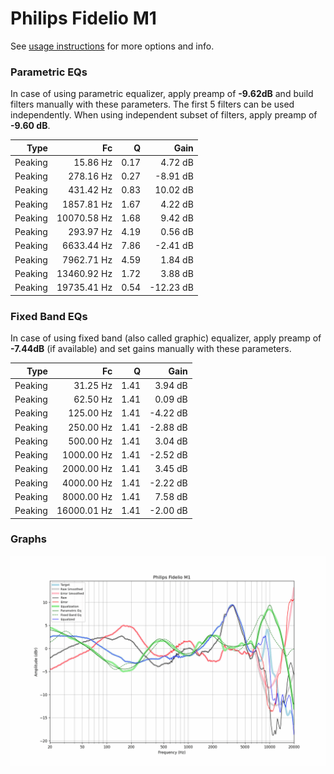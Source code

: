 # Philips Fidelio M1
See [usage instructions](https://github.com/jaakkopasanen/AutoEq#usage) for more options and info.

### Parametric EQs
In case of using parametric equalizer, apply preamp of **-9.62dB** and build filters manually
with these parameters. The first 5 filters can be used independently.
When using independent subset of filters, apply preamp of **-9.60 dB**.

| Type    | Fc          |    Q | Gain      |
|--------:|------------:|-----:|----------:|
| Peaking | 15.86 Hz    | 0.17 | 4.72 dB   |
| Peaking | 278.16 Hz   | 0.27 | -8.91 dB  |
| Peaking | 431.42 Hz   | 0.83 | 10.02 dB  |
| Peaking | 1857.81 Hz  | 1.67 | 4.22 dB   |
| Peaking | 10070.58 Hz | 1.68 | 9.42 dB   |
| Peaking | 293.97 Hz   | 4.19 | 0.56 dB   |
| Peaking | 6633.44 Hz  | 7.86 | -2.41 dB  |
| Peaking | 7962.71 Hz  | 4.59 | 1.84 dB   |
| Peaking | 13460.92 Hz | 1.72 | 3.88 dB   |
| Peaking | 19735.41 Hz | 0.54 | -12.23 dB |

### Fixed Band EQs
In case of using fixed band (also called graphic) equalizer, apply preamp of **-7.44dB**
(if available) and set gains manually with these parameters.

| Type    | Fc          |    Q | Gain     |
|--------:|------------:|-----:|---------:|
| Peaking | 31.25 Hz    | 1.41 | 3.94 dB  |
| Peaking | 62.50 Hz    | 1.41 | 0.09 dB  |
| Peaking | 125.00 Hz   | 1.41 | -4.22 dB |
| Peaking | 250.00 Hz   | 1.41 | -2.88 dB |
| Peaking | 500.00 Hz   | 1.41 | 3.04 dB  |
| Peaking | 1000.00 Hz  | 1.41 | -2.52 dB |
| Peaking | 2000.00 Hz  | 1.41 | 3.45 dB  |
| Peaking | 4000.00 Hz  | 1.41 | -2.22 dB |
| Peaking | 8000.00 Hz  | 1.41 | 7.58 dB  |
| Peaking | 16000.01 Hz | 1.41 | -2.00 dB |

### Graphs
![](./Philips%20Fidelio%20M1.png)